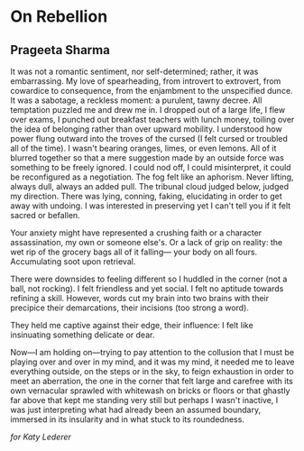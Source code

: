 # On Rebellion
## Prageeta Sharma
It was not a romantic sentiment, nor self-determined; rather, it was
embarrassing.
My love of spearheading, from introvert to extrovert,
from cowardice to consequence, from the enjambment to the unspecified dunce.
It was a sabotage, a reckless moment: a purulent, tawny decree.
All temptation puzzled me and drew me in.
I dropped out of a large life,
I flew over exams, I punched out breakfast teachers with lunch money,
toiling over the idea of belonging rather than over upward mobility.
I understood how power flung outward
into the troves of the cursed (I felt cursed or troubled all of the time).
I wasn't bearing oranges, limes, or even lemons.
All of it blurred together so that a mere suggestion made by
an outside force was something to be freely ignored.
I could nod off, I could misinterpret, it could be reconfigured as a
negotiation.
The fog felt like an aphorism. Never lifting, always dull,
always an added pull. The tribunal cloud judged below, judged my direction.
There was lying, conning, faking, elucidating in order to get away with
undoing.
I was interested in preserving yet I can't tell you if it felt
sacred or befallen.

Your anxiety might have represented a crushing faith
or a character assassination, my own or someone else's.
Or a lack of grip on reality: the wet rip of the grocery bags
all of it falling—
your body on all fours.
Accumulating soot upon retrieval.

There were downsides to feeling different so I huddled
in the corner (not a ball, not rocking). I felt friendless and yet social.
I felt no aptitude towards refining a skill.
However, words cut my brain into two brains with their precipice
their demarcations, their incisions (too strong a word).

They held me captive against their edge,
their influence: I felt like insinuating something delicate or dear.

Now—I am holding on—trying to pay attention to the collusion that I must
be playing over and over in my mind, and it was my mind,
it needed me to leave everything outside, on the steps or in the sky,
to feign exhaustion in order to meet an aberration,
the one in the corner that felt large and carefree with its
own vernacular sprawled with whitewash on bricks or floors or that ghastly
far above that kept me standing very still but perhaps I wasn't inactive,
I was just interpreting what had already been an assumed boundary,
immersed in its insularity and in what stuck to its roundedness.

 _for Katy Lederer_